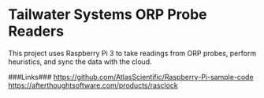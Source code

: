 # Tailwater Systems ORP Probe Readers #
This project uses Raspberry Pi 3 to take readings from ORP probes, perform heuristics, and sync the data with the cloud.


###Links###
https://github.com/AtlasScientific/Raspberry-Pi-sample-code
https://afterthoughtsoftware.com/products/rasclock
